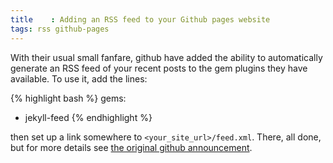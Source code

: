 ```yaml
---
title    : Adding an RSS feed to your Github pages website
tags: rss github-pages
---
```


With their usual small fanfare, github have added the ability to automatically generate an RSS feed of your recent posts to the gem plugins they have available. To use it, add the lines:

{% highlight bash %}
gems:
  - jekyll-feed
{% endhighlight %}

then set up a link somewhere to `<your_site_url>/feed.xml`. There, all done, but for more details see [the original github announcement](http://help.github.com/articles/atom-rss-feeds-for-github-pages).

